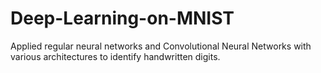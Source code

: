 # Deep-Learning-on-MNIST
Applied regular neural networks and Convolutional Neural Networks with various architectures to identify handwritten digits.
